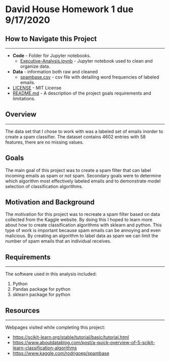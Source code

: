 # David House Homework 1 due 9/17/2020

## How to Navigate this Project

---

* **Code** - Folder for Jupyter notebooks.
    * [Executive-Analysis.ipynb](https://github.com/DavidBrynnHouse/Data_601_HW-3/blob/master/Code/Executive%20Analysis.ipynb) - Jupyter notebook used to clean and organize data.
* **Data** - information both raw and cleaned
    * [spambase.csv](https://github.com/DavidBrynnHouse/Data_601_HW-3/blob/master/Data/spambase.csv) - csv file with detailing word frequencies of labeled emails.
* [LICENSE](https://github.com/DavidBrynnHouse/Data_601_HW-1/blob/master/LICENSE) - MIT License
* [README.md](https://github.com/DavidBrynnHouse/Data_601_HW-1/blob/master/README.md) - A description of the project goals requirements and limitations.



## Overview

---

The data set that I chose to work with was a labeled set of emails inorder to create a spam classifier. The dataset contains 4602 entries with 58 features, there are no missing values. 

## Goals

The main goal of this project was to create a spam filter that can label incoming emails as spam or not spam. Secondary goals were to determine which algorithm most effectively labeled emails and to demonstrate model selection of classification algorithms.


## Motivation and Background

The motivation for this project was to recreate a spam filter based on data collected from the Kaggle website. By doing this I hoped to learn more about how to create classification algorithms with sklearn and python. This type of work is important because spam emails can be annoying and even malicious. By creating an algorithm to label data as spam we can limit the number of spam emails that an individual receives.


## Requirements

---

The software used in this analysis included:

1) Python
2) Pandas package for python
3) sklearn package for python

## Resources

---

Webpages visited while completing this project:

* https://scikit-learn.org/stable/tutorial/basic/tutorial.html
* https://www.aboutdatablog.com/post/a-quick-overview-of-5-scikit-learn-classification-algorithms
* https://www.kaggle.com/rodrigoep/spambase